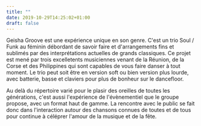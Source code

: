 ```yaml
---
title: ""
date: 2019-10-29T14:25:02+01:00
draft: false
---
```


Geisha Groove est une expérience unique en son genre. C'est un trio Soul / Funk au féminin débordant de savoir faire et d'arrangements fins et sublimés par des interprétations actuelles de grands classiques.
Ce projet est mené par trois excelletents musiciennes venant de la Réunion, de la Corse et des Philippines qui sont capables de vous faire danser à tout moment. Le trio peut soit être en version soft ou bien version plus lourde, avec batterie, basse et claviers pour plus de bonheur sur le dancefloor.

Au delà du répertoire varié pour le plasir des oreilles de toutes les générations, c'est aussi l'expérience de l'évènementiel que le groupe propose, avec un format haut de gamme. La rencontre avec le public se fait donc dans l'interaction autour des chansons connues de toutes et de tous pour continue à céléprer l'amour de la musique et de la fête.